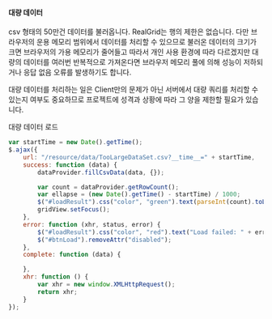 
#### 대량 데이터    

csv 형태의 50만건 데이터를 불러옵니다. RealGrid는 행의 제한은 없습니다. 다만 브라우저의 운용 메모리 범위에서 데이터를 처리할 수 있으므로
불러온 데이터의 크기가 크면 브라우저의 가용 메모리가 줄어들고 따라서 개인 사용 환경에 따라 다르겠지만 대량의 데이터를 여러번 반복적으로
가져온다면 브라우저 메모리 풀에 의해 성능이 저하되거나 응답 없음 오류를 발생하기도 합니다.

대량 데이터를 처리하는 일은 Client만의 문제가 아닌 서버에서 대량 쿼리를 처리할 수 있는지 여부도 중요하므로
프로젝트에 성격과 상황에 따라 그 양을 제한할 필요가 있습니다.

<a class="btn primary small round lowercase" id="fillCsvData1">대량 데이터 로드</a>

```js
var startTime = new Date().getTime();
$.ajax({
    url: "/resource/data/TooLargeDataSet.csv?__time__=" + startTime,
    success: function (data) {
        dataProvider.fillCsvData(data, {});

        var count = dataProvider.getRowCount();
        var ellapse = (new Date().getTime() - startTime) / 1000;
        $("#loadResult").css("color", "green").text(parseInt(count).toLocaleString() + " rows loaded. " + ellapse + " elapsed").show();
        gridView.setFocus();
    },
    error: function (xhr, status, error) {
        $("#loadResult").css("color", "red").text("Load failed: " + error).show();
        $("#btnLoad").removeAttr("disabled");
    },
    complete: function (data) {

    },
    xhr: function () {
        var xhr = new window.XMLHttpRequest();
        return xhr;
    }
});
```

<script>

$('#fillCsvData1').click(function() {
  //gridView.showProgress();

  var startTime = new Date().getTime();
  $.ajax({
      url: "/resource/data/TooLargeDataSet.csv?__time__=" + startTime,
      success: function (data) {
          dataProvider.fillCsvData(data, {});

          var count = dataProvider.getRowCount();
          var ellapse = (new Date().getTime() - startTime) / 1000;
          $("#loadResult").css("color", "green").text(parseInt(count).toLocaleString() + " rows loaded. " + ellapse + " elapsed").show();
          gridView.setFocus();
      },
      error: function (xhr, status, error) {
          $("#loadResult").css("color", "red").text("Load failed: " + error).show();
          $("#btnLoad").removeAttr("disabled");
      },
      complete: function (data) {
          //gridView.closeProgress();
      },
      xhr: function () {
          var xhr = new window.XMLHttpRequest();
          //Download progress
          xhr.addEventListener("progress", function (evt) {
              if (evt.lengthComputable) {
                  //gridView.setProgress(0, evt.total, evt.loaded);
              }
          }, false);
          return xhr;
      }
  });
});

$('#fillCsvData2').click(function() {
  var data = ' \
    "국산", "국산", "2", "기아", "15", "더 뉴 K9", "9", "미드나이트 블랙", "2016/01/01", 16, 8620, "대형", "휘발유", "images/215.png", "images/215.png" \n\r \
    "국산", "국산", "5", "르노삼성", "2", "QM6", "3", "이온 실버", "2016/01/01", 71, 3470, "중형SUV", "휘발유", "images/502.png", "images/502.png" \
    ';

  dataProvider.fillCsvData(data, {fillMode: "append", quoted: true});
});

$('#fillCsvData3').click(function() {
  var data = ' \
    "head1", "head2", "head3", "head4", "head5", "head6", "head7", "head8" \n\r \
    "국산", "국산", "2", "기아", "15", "더 뉴 K9", "9", "미드나이트 블랙", "2016/01/01", 16, 8620, "대형", "휘발유", "images/215.png", "images/215.png" \
    ';

  dataProvider.fillCsvData(data, {fillMode: "append", quoted: true, start: 1});
});

$('#fillCsvData4').click(function() {
  var data = ' \
    "국산"\t "국산"\t "5"\t "르노삼성"\t "2"\t "QM6"\t "3"\t "이온 실버"\t "2016/01/01"\t 71\t 3470\t "중형SUV"\t "휘발유"\t "images/502.png"\t "images/502.png" \
    ';

  dataProvider.fillCsvData(data, {fillMode: "append", quoted: true, delimiter: "\t"});
});
</script>
